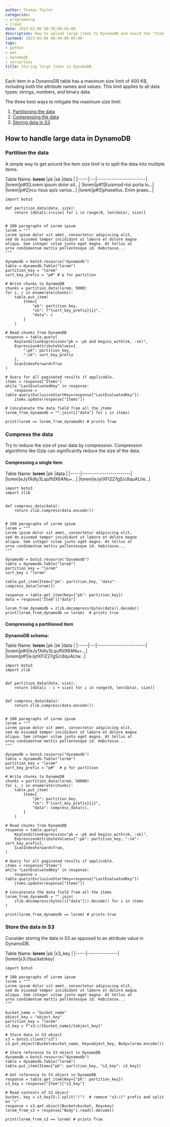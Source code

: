 ```yaml
---
author: Thomas Taylor
categories:
- programming
- cloud
date: 2023-02-06 00:30:00-04:00
description: How to upload large items to DynamoDB and avoid the "Item size has exceededthe maximum allowed size error"
lastmod: 2023-02-06 00:40:00-04:00
tags:
- python
- aws
- dynamodb
- serverless
title: Storing large items in DynamoDB
---
```


Each item in a DynamoDB table has a maximum size limit of 400 KB, including both the attribute names and values. This limit applies to all data types: strings, numbers, and binary data.

The three best ways to mitigate the maximum size limit:

1. [Partitioning the data](#partition-the-data)
2. [Compressing the data](#compress-the-data)
3. [Storing data in S3](#store-the-data-in-s3)

## How to handle large data in DynamoDB

### Partition the data

A simple way to get around the item size limit is to split the data into multiple items.

Table Name: **lorem**
|pk   |sk |data                    |
|-----|---|------------------------|
|lorem|p#0|Lorem ipsum dolor sit...|
|lorem|p#1|Euismod nisi porta lo...|
|lorem|p#2|rcu risus quis varius...|
|lorem|p#3|phasellus. Enim praes...|

```python3
import boto3

def partition_data(data, size):
    return [data[i:i+size] for i in range(0, len(data), size)]


# 100 paragraphs of Lorem ipsum
lorem = """
Lorem ipsum dolor sit amet, consectetur adipiscing elit,
sed do eiusmod tempor incididunt ut labore et dolore magna 
aliqua. Sem integer vitae justo eget magna. At tellus at 
urna condimentum mattis pellentesque id. Habitasse...
"""

dynamodb = boto3.resource("dynamodb")
table = dynamodb.Table("lorem")
partition_key = "lorem"
sort_key_prefix = "p#" # p for partition

# Write chunks to DynamoDB
chunks = partition_data(lorem, 5000)
for i, c in enumerate(chunks):
    table.put_item(
        Item={
            "pk": partition_key,
            "sk": f"{sort_key_prefix}{i}",
            "data": c
        }
    )

# Read chunks from DynamoDB
response = table.query(
    KeyConditionExpression="pk = :pk and begins_with(sk, :sk)",
    ExpressionAttributeValues={
        ":pk": partition_key,
        ":sk": sort_key_prefix
    },
    ScanIndexForward=True
)

# Query for all paginated results if applicable.
items = response["Items"]
while "LastEvaluatedKey" in response:
    response = table.query(ExclusiveStartKey=response["LastEvaluatedKey"])
    items.update(response["Items"])

# Concatenate the data field from all the items
lorem_from_dynamodb = "".join(i["data"] for i in items)

print(lorem == lorem_from_dynamodb) # prints True
```

### Compress the data

Try to reduce the size of your data by compression. Compression algorithms like Gzip can significantly reduce the size of the data.

#### Compressing a single item

Table Name: **lorem**
|pk   |data                    |
|-----|------------------------|
|lorem|eJy1Xdly3LquffdX6ANu+...|
|lorem|eJytXFl227gS/c8quALtw...|


```python3
import boto3
import zlib


def compress_data(data):
    return zlib.compress(data.encode())


# 100 paragraphs of Lorem ipsum
lorem = """
Lorem ipsum dolor sit amet, consectetur adipiscing elit,
sed do eiusmod tempor incididunt ut labore et dolore magna 
aliqua. Sem integer vitae justo eget magna. At tellus at 
urna condimentum mattis pellentesque id. Habitasse...
"""

dynamodb = boto3.resource("dynamodb")
table = dynamodb.Table("lorem")
partition_key = "lorem"
sort_key = "lorem"

table.put_item(Item={"pk": partition_key, "data": compress_data(lorem)})

response = table.get_item(Key={"pk": partition_key})
data = response["Item"]["data"]

lorem_from_dynamodb = zlib.decompress(bytes(data)).decode()
print(lorem_from_dynamodb == lorem)  # prints true

```

#### Compressing a partitioned item

**DynamoDB schema:**

Table Name: **lorem**
|pk   |sk |data                    |
|-----|---|------------------------|
|lorem|p#0|eJy1Xdly3LquffdX6ANu+...|
|lorem|p#1|eJytXFl227gS/c8quALtw...|

```python3
import boto3
import zlib


def partition_data(data, size):
    return [data[i : i + size] for i in range(0, len(data), size)]


def compress_data(data):
    return zlib.compress(data.encode())


# 100 paragraphs of Lorem ipsum
lorem = """
Lorem ipsum dolor sit amet, consectetur adipiscing elit,
sed do eiusmod tempor incididunt ut labore et dolore magna 
aliqua. Sem integer vitae justo eget magna. At tellus at 
urna condimentum mattis pellentesque id. Habitasse...
"""

dynamodb = boto3.resource("dynamodb")
table = dynamodb.Table("lorem")
partition_key = "lorem"
sort_key_prefix = "p#"  # p for partition

# Write chunks to DynamoDB
chunks = partition_data(lorem, 50000)
for i, c in enumerate(chunks):
    table.put_item(
        Item={
            "pk": partition_key,
            "sk": f"{sort_key_prefix}{i}",
            "data": compress_data(c),
        }
    )

# Read chunks from DynamoDB
response = table.query(
    KeyConditionExpression="pk = :pk and begins_with(sk, :sk)",
    ExpressionAttributeValues={":pk": partition_key, ":sk": sort_key_prefix},
    ScanIndexForward=True,
)

# Query for all paginated results if applicable.
items = response["Items"]
while "LastEvaluatedKey" in response:
    response = table.query(ExclusiveStartKey=response["LastEvaluatedKey"])
    items.update(response["Items"])

# Concatenate the data field from all the items
lorem_from_dynamodb = "".join(
    zlib.decompress(bytes(i["data"])).decode() for i in items
)

print(lorem_from_dynamodb == lorem) # prints true
```

### Store the data in S3

Consider storing the data in S3 as opposed to an attribute value in DynamoDB.

Table Name: **lorem**
|pk   |s3_key         |
|-----|---------------|
|lorem|s3://bucket/key|


```python3
import boto3

# 100 paragraphs of Lorem ipsum
lorem = """
Lorem ipsum dolor sit amet, consectetur adipiscing elit,
sed do eiusmod tempor incididunt ut labore et dolore magna 
aliqua. Sem integer vitae justo eget magna. At tellus at 
urna condimentum mattis pellentesque id. Habitasse...
"""

bucket_name = "bucket_name"
object_key = "object_key"
partition_key = "lorem"
s3_key = f"s3://{bucket_name}/{object_key}"

# Store data in S3 object
s3 = boto3.client("s3")
s3.put_object(Bucket=bucket_name, Key=object_key, Body=lorem.encode())

# Store reference to S3 object in DynamoDB
dynamodb = boto3.resource("dynamodb")
table = dynamodb.Table("lorem")
table.put_item(Item={"pk": partition_key, "s3_key": s3_key})

# Get reference to S3 object in DynamoDB
response = table.get_item(Key={"pk": partition_key})
s3_key = response["Item"]["s3_key"]

# Read contents of S3 object
bucket, key = s3_key[5:].split("/")  # remove "s3://" prefix and split on "/"
response = s3.get_object(Bucket=bucket, Key=key)
lorem_from_s3 = response["Body"].read().decode()

print(lorem_from_s3 == lorem) # prints True
```